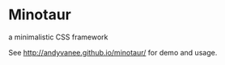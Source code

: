 # Minotaur

a minimalistic CSS framework

See <http://andyvanee.github.io/minotaur/> for demo and usage.

